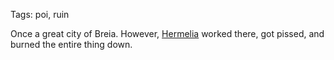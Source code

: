 Tags: poi, ruin

Once a great city of Breia. However, [Hermelia](Hermelia) worked there, got pissed, and burned the entire thing down.